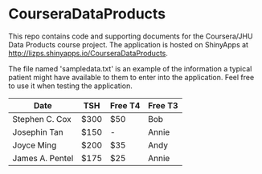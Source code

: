 CourseraDataProducts
====================

This repo contains code and supporting documents for the Coursera/JHU Data Products course project. The application is hosted on ShinyApps at http://lizps.shinyapps.io/CourseraDataProducts.

The file named 'sampledata.txt' is an example of the information a typical patient might have available to them to enter into the application. Feel free to use it when testing the application.


</head>
<body>
<table id="styled-table" summary="Patient Sample Data">
    <thead>
    	<tr>
        	<th scope="col">Date</th>
		<th scope="col">TSH</th>
		<th scope="col">Free T4</th>
		<th scope="col">Free T3</th>
        </tr>
    </thead>
    <tbody>
    	<tr>
        	<td>Stephen C. Cox</td>
		<td>$300</td>
		<td>$50</td>
		<td>Bob</td>
        </tr>
        <tr>
        	<td>Josephin Tan</td>
		<td>$150</td>
		<td>-</td>
		<td>Annie</td>
        </tr>
        <tr>
        	<td>Joyce Ming</td>
		<td>$200</td>
		<td>$35</td>
		<td>Andy</td>
        </tr>
        <tr>
        	<td>James A. Pentel</td>
		<td>$175</td>
		<td>$25</td>
		<td>Annie</td>
        </tr>
    </tbody>
</table>
</body>
</html>
